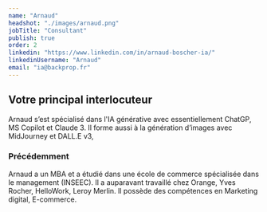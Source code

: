 ```yaml
---
name: "Arnaud"
headshot: "./images/arnaud.png"
jobTitle: "Consultant"
publish: true
order: 2
linkedin: "https://www.linkedin.com/in/arnaud-boscher-ia/"
linkedinUsername: "Arnaud"
email: "ia@backprop.fr"
---
```


## Votre principal interlocuteur

Arnaud s’est spécialisé dans l'IA générative avec essentiellement ChatGP, MS Copilot et Claude 3.
Il forme aussi à la génération d’images avec MidJourney et DALL.E v3, 

### Précédemment

Arnaud a un MBA et a étudié dans une école de commerce spécialisée dans le management (INSEEC). Il a auparavant travaillé chez Orange, Yves Rocher, HelloWork, Leroy Merlin. Il possède des compétences en Marketing digital, E-commerce.
